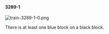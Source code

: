 #### 3289-1
![train-3289-1-0.png](https://github.com/lil-lab/nlvr/raw/master/nlvr/train/images/24/train-3289-1-0.png "train-3289-1-0.png")

There is at least one blue block on a black block.
